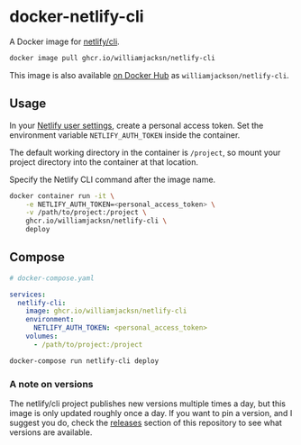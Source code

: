 # docker-netlify-cli

A Docker image for [netlify/cli][a].

[a]: https://github.com/netlify/cli

```sh
docker image pull ghcr.io/williamjacksn/netlify-cli
```

This image is also available [on Docker Hub][b] as `williamjackson/netlify-cli`.

[b]: https://hub.docker.com/r/williamjackson/netlify-cli

## Usage

In your [Netlify user settings][c], create a personal access token. Set the environment variable `NETLIFY_AUTH_TOKEN`
inside the container.

[c]: https://app.netlify.com/user/applications

The default working directory in the container is `/project`, so mount your project directory into the container at that
location.

Specify the Netlify CLI command after the image name.

```sh
docker container run -it \
    -e NETLIFY_AUTH_TOKEN=<personal_access_token> \
    -v /path/to/project:/project \
    ghcr.io/williamjacksn/netlify-cli \
    deploy
```

## Compose

```yaml
# docker-compose.yaml

services:
  netlify-cli:
    image: ghcr.io/williamjacksn/netlify-cli
    environment:
      NETLIFY_AUTH_TOKEN: <personal_access_token>
    volumes:
      - /path/to/project:/project
```

```sh
docker-compose run netlify-cli deploy
```

### A note on versions

The netlify/cli project publishes new versions multiple times a day, but this image is only updated roughly once a day. If you want to pin a version, and I suggest you do, check the [releases][d] section of this repository to see what versions are available.

[d]: https://github.com/williamjacksn/docker-netlify-cli/releases
